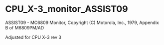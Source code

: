 # CPU_X-3_monitor_ASSIST09
ASSIST09 - MC6809 Monitor, Copyright (C) Motorola, Inc., 1979, Appendix B of M6809PM/AD

Adjusted for CPU X-3 rev 3
